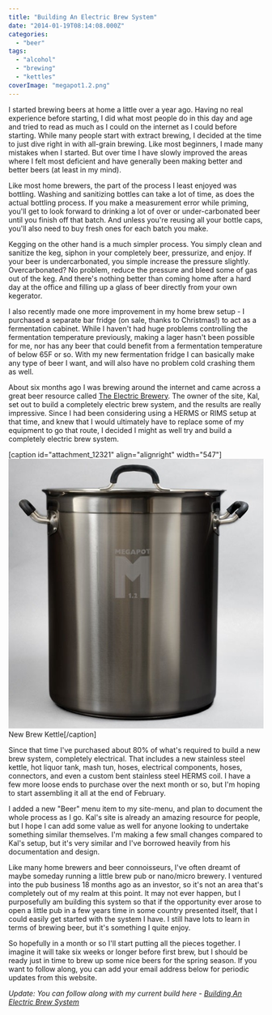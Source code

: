 ```yaml
---
title: "Building An Electric Brew System"
date: "2014-01-19T08:14:08.000Z"
categories: 
  - "beer"
tags: 
  - "alcohol"
  - "brewing"
  - "kettles"
coverImage: "megapot1.2.png"
---
```


I started brewing beers at home a little over a year ago. Having no real experience before starting, I did what most people do in this day and age and tried to read as much as I could on the internet as I could before starting. While many people start with extract brewing, I decided at the time to just dive right in with all-grain brewing. Like most beginners, I made many mistakes when I started. But over time I have slowly improved the areas where I felt most deficient and have generally been making better and better beers (at least in my mind).

Like most home brewers, the part of the process I least enjoyed was bottling. Washing and sanitizing bottles can take a lot of time, as does the actual bottling process. If you make a measurement error while priming, you'll get to look forward to drinking a lot of over or under-carbonated beer until you finish off that batch. And unless you're reusing all your bottle caps, you'll also need to buy fresh ones for each batch you make.

Kegging on the other hand is a much simpler process. You simply clean and sanitize the keg, siphon in your completely beer, pressurize, and enjoy. If your beer is undercarbonated, you simple increase the pressure slightly. Overcarbonated? No problem, reduce the pressure and bleed some of gas out of the keg. And there's nothing better than coming home after a hard day at the office and filling up a glass of beer directly from your own kegerator.

I also recently made one more improvement in my home brew setup - I purchased a separate bar fridge (on sale, thanks to Christmas!) to act as a fermentation cabinet. While I haven't had huge problems controlling the fermentation temperature previously, making a lager hasn't been possible for me, nor has any beer that could benefit from a fermentation temperature of below 65F or so. With my new fermentation fridge I can basically make any type of beer I want, and will also have no problem cold crashing them as well.

About six months ago I was brewing around the internet and came across a great beer resource called [The Electric Brewery](http://www.theelectricbrewery.com/). The owner of the site, Kal, set out to build a completely electric brew system, and the results are really impressive. Since I had been considering using a HERMS or RIMS setup at that time, and knew that I would ultimately have to replace some of my equipment to go that route, I decided I might as well try and build a completely electric brew system.

\[caption id="attachment\_12321" align="alignright" width="547"\]![New brew kettle for the electric brew system](images/megapot1.2.png) New Brew Kettle\[/caption\]

Since that time I've purchased about 80% of what's required to build a new brew system, completely electrical. That includes a new stainless steel kettle, hot liquor tank, mash tun, hoses, electrical components, hoses, connectors, and even a custom bent stainless steel HERMS coil. I have a few more loose ends to purchase over the next month or so, but I'm hoping to start assembling it all at the end of February.

I added a new "Beer" menu item to my site-menu, and plan to document the whole process as I go. Kal's site is already an amazing resource for people, but I hope I can add some value as well for anyone looking to undertake something similar themselves. I'm making a few small changes compared to Kal's setup, but it's very similar and I've borrowed heavily from his documentation and design.

Like many home brewers and beer connoisseurs, I've often dreamt of maybe someday running a little brew pub or nano/micro brewery. I ventured into the pub business 18 months ago as an investor, so it's not an area that's completely out of my realm at this point. It may not ever happen, but I purposefully am building this system so that if the opportunity ever arose to open a little pub in a few years time in some country presented itself, that I could easily get started with the system I have. I still have lots to learn in terms of brewing beer, but it's something I quite enjoy.

So hopefully in a month or so I'll start putting all the pieces together. I imagine it will take six weeks or longer before first brew, but I should be ready just in time to brew up some nice beers for the spring season. If you want to follow along, you can add your email address below for periodic updates from this website.

_Update: You can follow along with my current build here - [Building An Electric Brew System](/electric-brewery/introduction/)_
